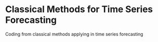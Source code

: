 # Classical Methods for Time Series Forecasting
Coding from classical methods applying in time series forecasting
